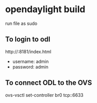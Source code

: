 # opendaylight build

run file as sudo

## To login to odl

http://<odl-ip>:8181/index.html
  * username: admin
  * password: admin
  
## To connect ODL to the OVS
ovs-vsctl set-controller br0 tcp:<odl-ip>:6633
